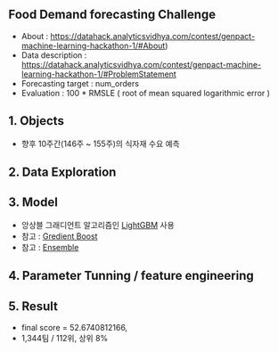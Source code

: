 ## Food Demand forecasting Challenge


* About : https://datahack.analyticsvidhya.com/contest/genpact-machine-learning-hackathon-1/#About)
* Data description : https://datahack.analyticsvidhya.com/contest/genpact-machine-learning-hackathon-1/#ProblemStatement
* Forecasting target : num_orders
* Evaluation : 100 * RMSLE ( root of mean squared logarithmic error )

## 1. Objects
* 향후 10주간(146주 ~ 155주)의 식자재 수요 예측
 
## 2. Data Exploration

## 3. Model
* 앙상블 그래디언트 알고리즘인 [LightGBM](https://lightgbm.readthedocs.io/en/latest/index.html) 사용
* 참고 : [Gredient Boost](https://en.wikipedia.org/wiki/Gradient_boosting)
* 참고 : [Ensemble](https://tensorflow.blog/파이썬-머신러닝/2-3-6-결정-트리의-앙상블/)


## 4. Parameter Tunning / feature engineering

## 5. Result
* final score = 52.6740812166, 
* 1,344팀 / 112위, 상위 8%

